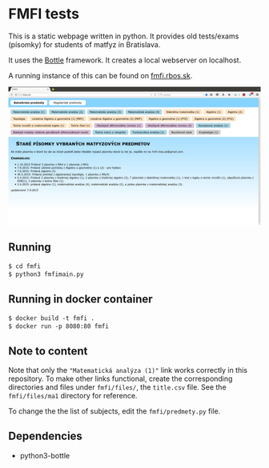 FMFI tests
==========

This is a static webpage written in python. It provides old tests/exams (písomky) for students of matfyz in Bratislava.

It uses the [Bottle](http://bottlepy.org/docs/dev/index.html) framework. It creates a local webserver on localhost.

A running instance of this can be found on [fmfi.rbos.sk](http://fmfi.rbos.sk).

![screenshot](scr.png)

Running
-------
```console
$ cd fmfi
$ python3 fmfimain.py
```

Running in docker container
---------------------------
```console
$ docker build -t fmfi .
$ docker run -p 8080:80 fmfi
```

Note to content
---------------
Note that only the `"Matematická analýza (1)"` link works correctly in this repository. To make other links functional, create the corresponding directories and files under `fmfi/files/`, the `title.csv` file. See the `fmfi/files/ma1` directory for reference.

To change the the list of subjects, edit the `fmfi/predmety.py` file.

Dependencies
------------
* python3-bottle